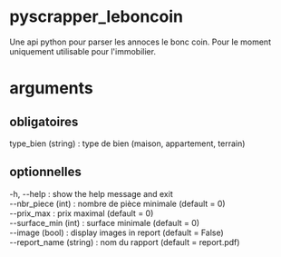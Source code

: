 pyscrapper_leboncoin
====================

Une api python pour parser les annoces le bonc coin.
Pour le moment uniquement utilisable pour l'immobilier.


# arguments
## obligatoires
type_bien (string) : type de bien (maison, appartement, terrain)

## optionnelles
-h, --help : show the help message and exit  
--nbr_piece (int) : nombre de pièce minimale (default = 0)  
--prix_max : prix maximal (default = 0)  
--surface_min (int) : surface minimale (default = 0)  
--image (bool) : display images in report (default = False)  
--report_name (string) : nom du rapport (default = report.pdf)  

